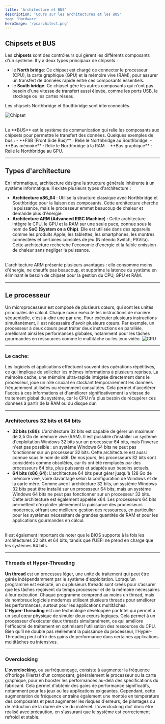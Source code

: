 ```yaml
---
title: 'Architecture et BUS'
description: 'Cours sur les architectures et les BUS'
tag: 'Hardware'
heroImage: '/pcarchitect.png'
---
```


## Chipsets et BUS
Les **chipsets** sont des contrôleurs qui gèrent les différents composants d'un système. Il y a deux types principaux de chipsets :
- le **North bridge**:  Ce chipset est chargé de connecter le processeur (CPU), la carte graphique (GPU) et la mémoire vive (RAM), pour assurer un transfert de données rapide entre ces composants essentiels.
- le **South bridge**:  Ce chipset gère les autres composants qui n'ont pas besoin d'une vitesse de transfert aussi élevée, comme les ports USB, le stockage ou les cartes réseau.

Les chipsets Northbridge et Southbridge sont interconnectés.

![Chipset](/chipset.jpg)

<br />
Le **BUS** est le système de communication qui relie les composants aux chipsets pour permettre le transfert des données. Quelques exemples de bus :
- **FSB (Front Side Bus)** : Relie le Northbridge au Southbridge.
- **Bus mémoire** : Relie le Northbridge à la RAM.
- **Bus graphique** : Relie le Northbridge au GPU.
<br />
<hr />

## Types d'architecture
En informatique, architecture désigne la structure générale inhérente à un système informatique. Il existe plusieurs types d'architecture :
- **Architecture x86_64** : Utilise la structure classique avec Northbridge et Southbridge pour la liaison des composants. Cette architecture cherche la puissance, mais le processeur emmet beaucoup de chaleur et demande plus d'énergie.
- **Architecture ARM (Advanced RISC Machine)** : Cette architecture intègre le CPU, le GPU et la RAM sur une seule puce, connue sous le nom de **SoC (System on a Chip)**. Elle est utilisée dans des appareils comme les produits Apple, les tablettes, les smartphones, les montres connectées et certaines consoles de jeu (Nintendo Switch, PSVita). Cette architecture recherche l'economie d'energie et la faible emission de chaleur sans negliger la puissance.
<br />
L'architecture ARM présente plusieurs avantages : elle consomme moins d'énergie, ne chauffe pas beaucoup, et supprime la latence du système en éliminant le besoin de chipset pour la gestion du CPU, GPU et RAM.

<hr />

## Le processeur
Un microprocesseur est composé de plusieurs cœurs, qui sont les unités principales de calcul. Chaque cœur exécute les instructions de manière séquentielle, c'est-à-dire une par une. Pour exécuter plusieurs instructions simultanément, il est nécessaire d'avoir plusieurs cœurs. Par exemple, un processeur à deux cœurs peut traiter deux instructions en parallèle, améliorant ainsi les performances globales, notamment pour les tâches gourmandes en ressources comme le multitâche ou les jeux vidéo.
![CPU](/cpuarchitecture.jpg)
<br />
<hr />

### Le cache:
Les logiciels et applications effectuent souvent des opérations répétitives, ce qui implique de solliciter les mêmes informations à plusieurs reprises. La mémoire cache, une mémoire ultra-rapide intégrée directement dans le processeur, joue un rôle crucial en stockant temporairement les données fréquemment utilisées ou récemment consultées. Cela permet d'accélérer l'accès à ces informations et d'améliorer significativement la vitesse de traitement global du système, car le CPU n'a plus besoin de récupérer ces données à partir de la RAM ou du disque dur.
<br />
<hr />

### Architectures 32 bits et 64 bits
- **32 bits (x86)**: L'architecture 32 bits est capable de gérer un maximum de 3,5 Go de mémoire vive (RAM). Il est possible d'installer un système d'exploitation Windows 32 bits sur un processeur 64 bits, mais l'inverse n'est pas possible : un système Windows 64 bits ne peut pas fonctionner sur un processeur 32 bits. Cette architecture est aussi connue sous le nom de x86. De nos jours, les processeurs 32 bits sont considérés comme obsolètes, car ils ont été remplacés par des processeurs 64 bits, plus puissants et adaptés aux besoins actuels.
- **64 bits (x86_64)**: L'architecture 64 bits peut gérer jusqu'à 128 Go de mémoire vive, voire davantage selon la configuration de Windows et de la carte mère. Comme avec l'architecture 32 bits, un système Windows 32 bits peut être installé sur un processeur 64 bits, mais un système Windows 64 bits ne peut pas fonctionner sur un processeur 32 bits. Cette architecture est également appelée x64. Les processeurs 64 bits permettent d'exploiter pleinement la puissance des processeurs modernes, offrant une meilleure gestion des ressources, en particulier pour les systèmes nécessitant de grandes quantités de RAM et pour les applications gourmandes en calcul.
<br />
Il est également important de noter que le BIOS supporte à la fois les architectures 32 bits et 64 bits, tandis que l’UEFI ne prend en charge que les systèmes 64 bits.
<br />
<hr />

### Threads et Hyper-Threading
**Un thread** est un processus léger, une unité de traitement qui peut être gérée indépendamment par le système d'exploitation. Lorsqu’un programme est exécuté, un ou plusieurs threads sont créés pour s’assurer que les tâches reçoivent du temps processeur et de la mémoire nécessaires à leur exécution. Chaque programme comprend au moins un thread, mais de nombreux logiciels modernes utilisent plusieurs threads pour améliorer les performances, surtout pour les applications multitâches.
<br />
**L'Hyper-Threading** est une technologie développée par Intel qui permet à un seul cœur physique de simuler deux cœurs logiques. Cela permet à un processeur d'exécuter deux threads simultanément, ce qui améliore l'efficacité de traitement en optimisant l'utilisation des ressources du CPU. Bien qu’il ne double pas réellement la puissance du processeur, l’Hyper-Threading peut offrir des gains de performance dans certaines applications multitâches ou intensives.
<br />
<hr />

### Overclocking
**L'overclocking**, ou surfréquençage, consiste à augmenter la fréquence d'horloge (Hertz) d'un composant, généralement le processeur ou la carte graphique, pour en booster les performances au-delà des spécifications du fabricant. Cela permet d'obtenir des gains de performance significatifs, notamment pour les jeux ou les applications exigeantes. Cependant, cette augmentation de fréquence entraîne également une montée en température des composants et peut augmenter les risques d'erreurs, de plantages ou de réduction de la durée de vie du matériel. L'overclocking doit donc être réalisé avec précaution, en s'assurant que le système est correctement refroidi et stable.